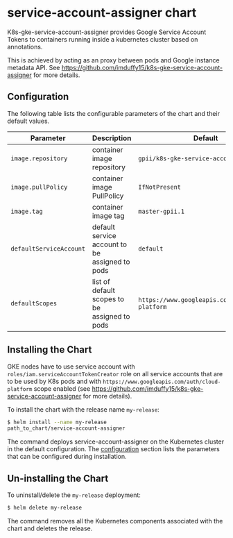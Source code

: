 # service-account-assigner chart

K8s-gke-service-account-assigner provides Google Service Account Tokens to
containers running inside a kubernetes cluster based on annotations.

This is achieved by acting as an proxy between pods and Google instance metadata
API. See https://github.com/imduffy15/k8s-gke-service-account-assigner for more
details.

## Configuration

The following table lists the configurable parameters of the chart and their
default values.

| Parameter               | Description                                    | Default                                          |
|-------------------------|------------------------------------------------|--------------------------------------------------|
| `image.repository`      | container image repository                     | `gpii/k8s-gke-service-account-assigner`          |
| `image.pullPolicy`      | container image PullPolicy                     | `IfNotPresent`                                   |
| `image.tag`             | container image tag                            | `master-gpii.1`                                  |
| `defaultServiceAccount` | default service account to be assigned to pods | `default`                                        |
| `defaultScopes`         | list of default scopes to be assigned to pods  | `https://www.googleapis.com/auth/cloud-platform` |

## Installing the Chart

GKE nodes have to use service account with
`roles/iam.serviceAccountTokenCreator` role on all service accounts that are to
be used by K8s pods and with `https://www.googleapis.com/auth/cloud-platform`
scope enabled (see https://github.com/imduffy15/k8s-gke-service-account-assigner
for more details).

To install the chart with the release name `my-release`:

```sh
$ helm install --name my-release
path_to_chart/service-account-assigner
```

The command deploys service-account-assigner on the Kubernetes cluster in the
default configuration. The [configuration](#configuration) section lists the
parameters that can be configured during installation.

## Un-installing the Chart

To uninstall/delete the `my-release` deployment:

```sh
$ helm delete my-release
```

The command removes all the Kubernetes components associated with the chart and
deletes the release.
